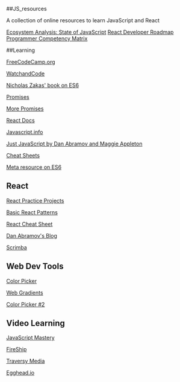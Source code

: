 ##JS_resources

A collection of online resources to learn JavaScript and React

[Ecosystem Analysis: State of JavaScript](https://2019.stateofjs.com/features/)
[React Developer Roadmap](https://github.com/adam-golab/react-developer-roadmap)
[Programmer Competency Matrix](http://sijinjoseph.com/programmer-competency-matrix/)


##Learning

[FreeCodeCamp.org](https://www.freecodecamp.org/)

[WatchandCode](https://watchandcode.com/courses/60264/lectures/900207)

[Nicholas Zakas' book on ES6](https://leanpub.com/understandinges6/read)

[Promises](https://www.promisejs.org)

[More Promises](https://promisesaplus.com/)

[React Docs](https://reactjs.org/docs/getting-started.html)

[Javascript.info](https://javascript.info/)

[Just JavaScript by Dan Abramov and Maggie Appleton](https://justjavascript.com/)

[Cheat Sheets](https://devhints.io/)

[Meta resource on ES6](https://github.com/ericdouglas/ES6-Learning)

## React

[React Practice Projects](https://daveceddia.com/react-practice-projects/)

[Basic React Patterns](https://www.johnvincent.io/react/basic-react-patterns/)

[React Cheat Sheet](https://reactcheatsheet.com/)

[Dan Abramov's Blog](https://overreacted.io/)

[Scrimba](https://scrimba.com/g/glearnreact)

## Web Dev Tools
[Color Picker](http://eye-dropper.kepi.cz/)

[Web Gradients](https://webgradients.com/)

[Color Picker #2](https://htmlcolorcodes.com/color-picker/)


## Video Learning

[JavaScript Mastery](https://www.youtube.com/channel/UCmXmlB4-HJytD7wek0Uo97A)

[FireShip](https://fireship.io/lessons/)

[Traversy Media](https://www.youtube.com/channel/UC29ju8bIPH5as8OGnQzwJyA)

[Egghead.io](https://egghead.io/browse/frameworks/react)




